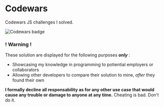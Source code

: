 # Codewars

Codewars JS challenges I solved.

![Codewars badge](https://www.codewars.com/users/DamienVassart/badges/large)

### ! Warning !

These solution are displayed for the following purposes **_only_** :

+ Showcasing my knowledge in programming to potiential employers or collaborators
+ Allowing other developers to compare their solution to mine, *after* they found their own

**I formally decline all responsability as for any other use case that would cause any trouble or damage to anyone at any time.**
Cheating is bad. Don't do it.